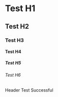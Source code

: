 # Test H1 #

## Test H2

### Test H3

#### Test H4

##### Test H5

###### Test H6

Header Test Successful
